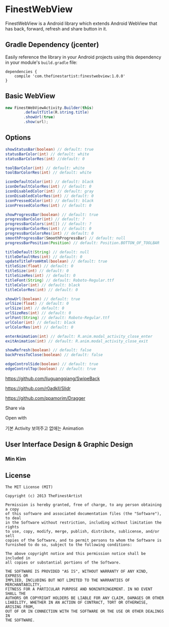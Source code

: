 # FinestWebView

FinestWebView is a Android library which extends Android WebView that has back, forward, refresh and share button in it.

## Gradle Dependency (jcenter)

Easily reference the library in your Android projects using this dependency in your module's `build.gradle` file:

```Gradle
dependencies {
    compile 'com.thefinestartist:finestwebview:1.0.0'
}
```

## Basic WebView

```java
new FinestWebViewActivity.Builder(this)
        .defaultTitle(R.string.title)
        .showUrl(true)
        .show(url);
```

## Options
```java
showStatusBar(boolean) // default: true
statusBarColor(int) // default: white
statusBarColorRes(int) //default: 0

toolBarColor(int) // default: white
toolBarColorRes(int) // default: white

iconDefaultColor(int) // default: black
iconDefaultColorRes(int) // default: 0
iconDisabledColor(int) // default: gray
iconDisabledColorRes(int) // default: 0
iconPressedColor(int) // default: black
iconPressedColorRes(int) // default: 0

showProgressBar(boolean) // default: true
progressBarColor(int) // default: ?
progressBarColors(int[]) // default: ?
progressBarColorRes(int) // default: 0
progressBarColorsRes(int) // default: 0
smoothProgressBar(SmoothProgressBar) // default: null
progressBarPosition(Position) // default: Position.BOTTON_OF_TOOLBAR

titleDefault(String) // default: null
titleDefaultRes(int) // default: 0
updateTitleFromHtml(boolean) // default: true
titleSize(float) // default: 0
titleSize(int) // default: 0
titleSizeRes(int) // default: 0
titleFont(String) // default: Roboto-Regular.ttf
titleColor(int) // default: black
titleColorRes(int) // default: 0

showUrl(boolean) // default: true
urlSize(float) // default: 0
urlSize(int) // default: 0
urlSizeRes(int) // default: 0
urlFont(String) // default: Roboto-Regular.ttf
urlColor(int) // default: black
urlColorRes(int) // default: 0

enterAnimation(int) // default: R.anim.modal_activity_close_enter
exitAnimation(int) // default: R.anim.modal_activity_close_exit

showRefresh(boolean) // default: false
backPressToClose(boolean) // default: false

edgeControlSide(boolean) // default: true
edgeControlTop(boolean) // default: true
```



https://github.com/liuguangqiang/SwipeBack

https://github.com/r0adkll/Slidr

https://github.com/ppamorim/Dragger

Share via

Open with

기본 Activity 보여주고 없애는 Animation

## User Interface Design & Graphic Design

### Min Kim

## License

```
The MIT License (MIT)

Copyright (c) 2013 TheFinestArtist

Permission is hereby granted, free of charge, to any person obtaining a copy
of this software and associated documentation files (the "Software"), to deal
in the Software without restriction, including without limitation the rights
to use, copy, modify, merge, publish, distribute, sublicense, and/or sell
copies of the Software, and to permit persons to whom the Software is
furnished to do so, subject to the following conditions:

The above copyright notice and this permission notice shall be included in
all copies or substantial portions of the Software.

THE SOFTWARE IS PROVIDED "AS IS", WITHOUT WARRANTY OF ANY KIND, EXPRESS OR
IMPLIED, INCLUDING BUT NOT LIMITED TO THE WARRANTIES OF MERCHANTABILITY,
FITNESS FOR A PARTICULAR PURPOSE AND NONINFRINGEMENT. IN NO EVENT SHALL THE
AUTHORS OR COPYRIGHT HOLDERS BE LIABLE FOR ANY CLAIM, DAMAGES OR OTHER
LIABILITY, WHETHER IN AN ACTION OF CONTRACT, TORT OR OTHERWISE, ARISING FROM,
OUT OF OR IN CONNECTION WITH THE SOFTWARE OR THE USE OR OTHER DEALINGS IN
THE SOFTWARE.
```